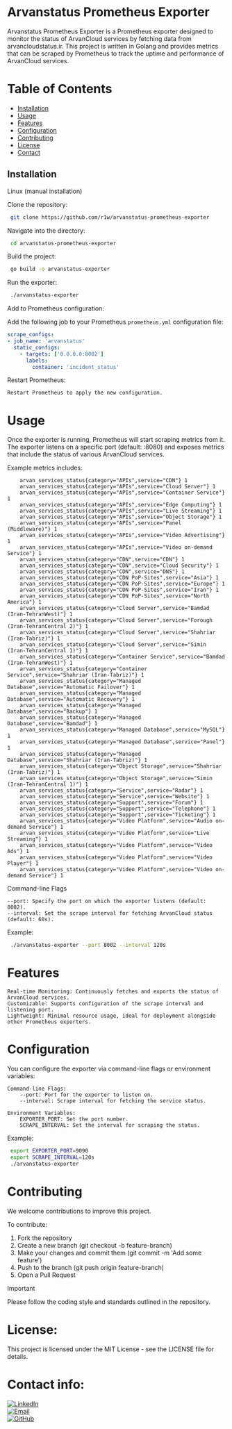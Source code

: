 Arvanstatus Prometheus Exporter
=================

Arvanstatus Prometheus Exporter is a Prometheus exporter designed to monitor the status of ArvanCloud services by fetching data from arvancloudstatus.ir. This project is written in Golang and provides metrics that can be scraped by Prometheus to track the uptime and performance of ArvanCloud services.



Table of Contents
=================
<!--ts-->
* [Installation](#installation)
* [Usage](#usage)
* [Features](#Features)
* [Configuration](#Configuration)
* [Contributing](#Contributing)
* [License](#License)
* [Contact](#Contact)
<!--te-->

Installation
--------------

Linux (manual installation)

Clone the repository:
```bash
 git clone https://github.com/r1w/arvanstatus-prometheus-exporter
```
Navigate into the directory:
```bash
 cd arvanstatus-prometheus-exporter
```
Build the project:
```bash
 go build -o arvanstatus-exporter
```
Run the exporter:
```bash
 ./arvanstatus-exporter
```

Add to Prometheus configuration:

Add the following job to your Prometheus `prometheus.yml` configuration file:

  ```yaml
scrape_configs:
  - job_name: 'arvanstatus'
    static_configs:
      - targets: ['0.0.0.0:8002']
        labels:
          container: 'incident_status'
```

Restart Prometheus:

    Restart Prometheus to apply the new configuration.

Usage
============
Once the exporter is running, Prometheus will start scraping metrics from it. The exporter listens on a specific port (default: :8080) and exposes metrics that include the status of various ArvanCloud services.

Example metrics includes:

```
    arvan_services_status{category="APIs",service="CDN"} 1
    arvan_services_status{category="APIs",service="Cloud Server"} 1
    arvan_services_status{category="APIs",service="Container Service"} 1
    arvan_services_status{category="APIs",service="Edge Computing"} 1
    arvan_services_status{category="APIs",service="Live Streaming"} 1
    arvan_services_status{category="APIs",service="Object Storage"} 1
    arvan_services_status{category="APIs",service="Panel (Middleware)"} 1
    arvan_services_status{category="APIs",service="Video Advertising"} 1
    arvan_services_status{category="APIs",service="Video on-demand Service"} 1
    arvan_services_status{category="CDN",service="CDN"} 1
    arvan_services_status{category="CDN",service="Cloud Security"} 1
    arvan_services_status{category="CDN",service="DNS"} 1
    arvan_services_status{category="CDN PoP-Sites",service="Asia"} 1
    arvan_services_status{category="CDN PoP-Sites",service="Europe"} 1
    arvan_services_status{category="CDN PoP-Sites",service="Iran"} 1
    arvan_services_status{category="CDN PoP-Sites",service="North America"} 1
    arvan_services_status{category="Cloud Server",service="Bamdad (Iran-TehranWest)"} 1
    arvan_services_status{category="Cloud Server",service="Forough (Iran-TehranCentral 2)"} 1
    arvan_services_status{category="Cloud Server",service="Shahriar (Iran-Tabriz)"} 1
    arvan_services_status{category="Cloud Server",service="Simin (Iran-TehranCentral 1)"} 1
    arvan_services_status{category="Container Service",service="Bamdad (Iran-TehranWest)"} 1
    arvan_services_status{category="Container Service",service="Shahriar (Iran-Tabriz)"} 1
    arvan_services_status{category="Managed Database",service="Automatic Failover"} 1
    arvan_services_status{category="Managed Database",service="Automatic Recovery"} 1
    arvan_services_status{category="Managed Database",service="Backup"} 1
    arvan_services_status{category="Managed Database",service="Bamdad"} 1
    arvan_services_status{category="Managed Database",service="MySQL"} 1
    arvan_services_status{category="Managed Database",service="Panel"} 1
    arvan_services_status{category="Managed Database",service="Shahriar (Iran-Tabriz)"} 1
    arvan_services_status{category="Object Storage",service="Shahriar (Iran-Tabriz)"} 1
    arvan_services_status{category="Object Storage",service="Simin (Iran-TehranCentral 1)"} 1
    arvan_services_status{category="Service",service="Radar"} 1
    arvan_services_status{category="Service",service="Website"} 1
    arvan_services_status{category="Support",service="Forum"} 1
    arvan_services_status{category="Support",service="Telephone"} 1
    arvan_services_status{category="Support",service="Ticketing"} 1
    arvan_services_status{category="Video Platform",service="Audio on-demand Service"} 1
    arvan_services_status{category="Video Platform",service="Live Streaming"} 1
    arvan_services_status{category="Video Platform",service="Video Ads"} 1
    arvan_services_status{category="Video Platform",service="Video Player"} 1
    arvan_services_status{category="Video Platform",service="Video on-demand Service"} 1
```


Command-line Flags

    --port: Specify the port on which the exporter listens (default: 8002).
    --interval: Set the scrape interval for fetching ArvanCloud status (default: 60s).

Example:
```bash
 ./arvanstatus-exporter --port 8002 --interval 120s
```

Features
============

    Real-time Monitoring: Continuously fetches and exports the status of ArvanCloud services.
    Customizable: Supports configuration of the scrape interval and listening port.
    Lightweight: Minimal resource usage, ideal for deployment alongside other Prometheus exporters.

Configuration
============

You can configure the exporter via command-line flags or environment variables:

    Command-line Flags:
        --port: Port for the exporter to listen on.
        --interval: Scrape interval for fetching the service status.

    Environment Variables:
        EXPORTER_PORT: Set the port number.
        SCRAPE_INTERVAL: Set the interval for scraping the status.

Example:

```bash
 export EXPORTER_PORT=9090
 export SCRAPE_INTERVAL=120s
 ./arvanstatus-exporter
```

Contributing
============

We welcome contributions to improve this project. 

To contribute:

1. Fork the repository
2. Create a new branch (git checkout -b feature-branch)
3. Make your changes and commit them (git commit -m 'Add some feature')
4. Push to the branch (git push origin feature-branch)
5. Open a Pull Request

> [!IMPORTANT]
> Please follow the coding style and standards outlined in the repository.

License:
============

 This project is licensed under the MIT License - see the LICENSE file for details.

Contact info:
============

[![LinkedIn](https://img.shields.io/badge/LinkedIn-blue?style=flat&logo=linkedin&logoColor=white)](https://www.linkedin.com/in/hamid-hadigol/)  
[![Email](https://img.shields.io/badge/Email-D14836?style=flat&logo=gmail&logoColor=white)](mailto:kurosch86@gmail.com)  
[![GitHub](https://img.shields.io/badge/GitHub-333?style=flat&logo=github&logoColor=white)](https://github.com/r1w/)
